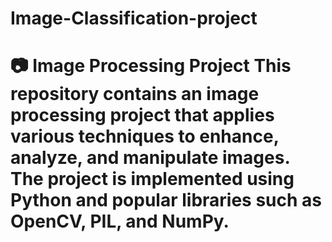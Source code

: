 # Image-Classification-project
# 📷 Image Processing Project This repository contains an image processing project that applies various techniques to enhance, analyze, and manipulate images. The project is implemented using Python and popular libraries such as OpenCV, PIL, and NumPy. 
